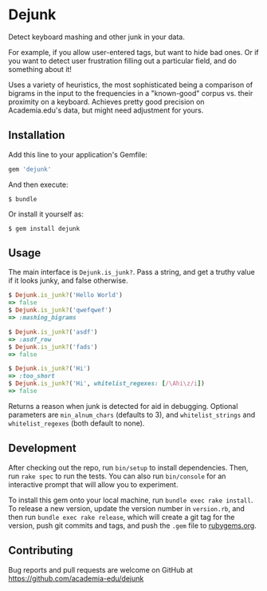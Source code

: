 # Dejunk

Detect keyboard mashing and other junk in your data.

For example, if you allow user-entered tags, but want to hide bad ones. Or if
you want to detect user frustration filling out a particular field, and do
something about it!

Uses a variety of heuristics, the most sophisticated being a comparison of
bigrams in the input to the frequencies in a "known-good" corpus vs. their
proximity on a keyboard. Achieves pretty good precision on Academia.edu's data,
but might need adjustment for yours.

## Installation

Add this line to your application's Gemfile:

```ruby
gem 'dejunk'
```

And then execute:

    $ bundle

Or install it yourself as:

    $ gem install dejunk

## Usage

The main interface is `Dejunk.is_junk?`. Pass a string, and get a truthy value
if it looks junky, and false otherwise.

```ruby
$ Dejunk.is_junk?('Hello World')
=> false
$ Dejunk.is_junk?('qwefqwef')
=> :mashing_bigrams

$ Dejunk.is_junk?('asdf')
=> :asdf_row
$ Dejunk.is_junk?('fads')
=> false

$ Dejunk.is_junk?('Hi')
=> :too_short
$ Dejunk.is_junk?('Hi', whitelist_regexes: [/\Ahi\z/i])
=> false
```

Returns a reason when junk is detected for aid in debugging. Optional parameters
are `min_alnum_chars` (defaults to 3), and `whitelist_strings` and
`whitelist_regexes` (both default to none).

## Development

After checking out the repo, run `bin/setup` to install dependencies. Then, run
`rake spec` to run the tests. You can also run `bin/console` for an interactive
prompt that will allow you to experiment.

To install this gem onto your local machine, run `bundle exec rake install`.
To release a new version, update the version number in `version.rb`, and then run
`bundle exec rake release`, which will create a git tag for the version,
push git commits and tags, and push the `.gem` file to [rubygems.org](https://rubygems.org).

## Contributing

Bug reports and pull requests are welcome on GitHub at https://github.com/academia-edu/dejunk
